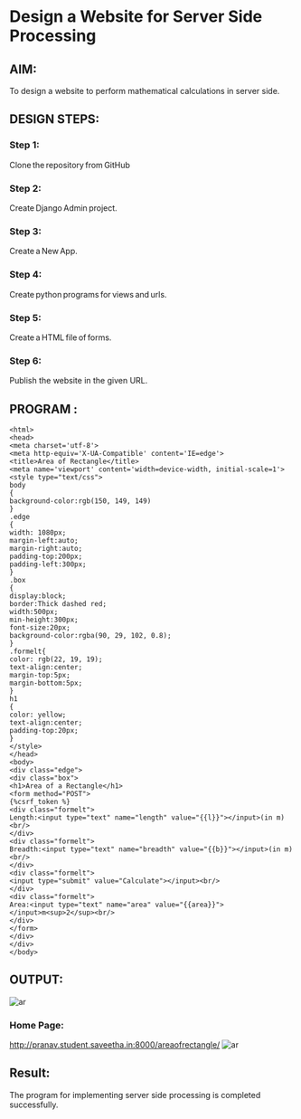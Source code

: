 # Design a Website for Server Side Processing

## AIM:
To design a website to perform mathematical calculations in server side.

## DESIGN STEPS:

### Step 1:
Clone the repository from GitHub
### Step 2:
Create Django Admin project.
### Step 3:
Create a New App.
### Step 4:
Create python programs for views and urls.
### Step 5:
Create a HTML file of forms.


### Step 6:

Publish the website in the given URL.

## PROGRAM :
```
<html> 
<head> 
<meta charset='utf-8'> 
<meta http-equiv='X-UA-Compatible' content='IE=edge'> 
<title>Area of Rectangle</title> 
<meta name='viewport' content='width=device-width, initial-scale=1'> 
<style type="text/css"> 
body
{ 
background-color:rgb(150, 149, 149)
} 
.edge
{ 
width: 1080px;
margin-left:auto; 
margin-right:auto; 
padding-top:200px; 
padding-left:300px; 
} 
.box
{ 
display:block; 
border:Thick dashed red; 
width:500px; 
min-height:300px; 
font-size:20px;
background-color:rgba(90, 29, 102, 0.8); 
} 
.formelt{
color: rgb(22, 19, 19); 
text-align:center; 
margin-top:5px; 
margin-bottom:5px; 
} 
h1 
{
color: yellow; 
text-align:center; 
padding-top:20px; 
} 
</style> 
</head> 
<body>
<div class="edge"> 
<div class="box"> 
<h1>Area of a Rectangle</h1> 
<form method="POST">
{%csrf_token %}
<div class="formelt"> 
Length:<input type="text" name="length" value="{{l}}"></input>(in m)<br/> 
</div> 
<div class="formelt"> 
Breadth:<input type="text" name="breadth" value="{{b}}"></input>(in m)<br/> 
</div> 
<div class="formelt"> 
<input type="submit" value="Calculate"></input><br/> 
</div> 
<div class="formelt"> 
Area:<input type="text" name="area" value="{{area}}"></input>m<sup>2</sup><br/> 
</div>
</form>
</div>
</div> 
</body>
```


## OUTPUT:
![ar](https://user-images.githubusercontent.com/121292280/234952828-627c6cb1-1550-4abd-ab63-461830b2efcb.png)


### Home Page:
http://pranav.student.saveetha.in:8000/areaofrectangle/
![ar](https://user-images.githubusercontent.com/121292280/234953040-468e1e0f-6b70-4f8b-aec8-e316769a9fae.png)



## Result:
The program for implementing server side processing is completed successfully.

